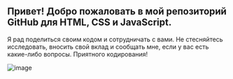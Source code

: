 <h2>Привет! 
  Добро пожаловать в мой репозиторий GitHub для HTML, CSS и JavaScript. </h2>
  Я рад поделиться своим кодом и сотрудничать с вами. 
  Не стесняйтесь исследовать, вносить свой вклад и сообщать мне, если у вас есть какие-либо вопросы. Приятного кодирования!
  
  ![image](https://github.com/VL4STEL1N/HTML5-CSS3-JS/assets/127986242/7da77d20-7796-460b-a322-ffaf7b332849)
